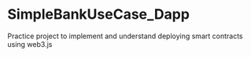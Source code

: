 # SimpleBankUseCase_Dapp
Practice project to implement and understand deploying smart contracts using web3.js 
